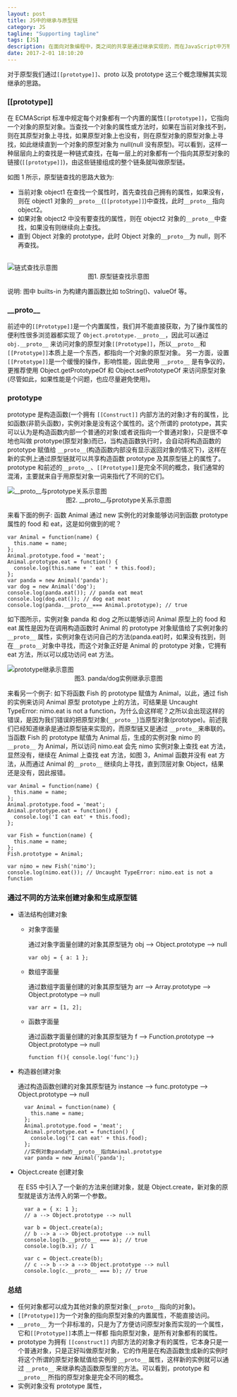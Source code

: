 ```yaml
---
layout: post
title: JS中的继承与原型链
category: JS
tagline: "Supporting tagline"
tags: [JS]
description: 在面向对象编程中，类之间的共享是通过继承实现的，而在JavaScript中万物皆对象，并没有类的概念(ES6中类仅仅是一个语法糖)，对象之间的共享是通过一个叫做原型的东西实现的。
date: 2017-2-01 18:10:20
---
```


对于原型我们通过`[[prototype]]`、proto 以及 prototype 这三个概念理解其实现继承的思路。

### **[[prototype]]**

在 ECMAScript 标准中规定每个对象都有一个内置的属性`[[prototype]]`，它指向一个对象的原型对象。当查找一个对象的属性或方法时，如果在当前对象找不到，则在其原型对象上寻找，如果原型对象上也没有，则在原型对象的原型对象上寻找，如此继续直到一个对象的原型对象为 null(null 没有原型)。可以看到，这样一种层层向上的查找是一种链式查找，在每一层上的对象都有一个指向其原型对象的链接(`[[prototype]]`)，由这些链接组成的整个链条就叫做原型链。

如图 1 所示，原型链查找的思路大致为:

- 当前对象 object1 在查找一个属性时，首先查找自己拥有的属性，如果没有，则在 object1 对象的`__proto__`(`[[prototype]]`)中查找，此时`__proto__`指向 object2。
- 如果对象 object2 中没有要查找的属性，则在 object2 对象的`__proto__`中查找，如果没有则继续向上查找。
- 直到 Object 对象的 prototype，此时 Object 对象的`__proto__`为 null，则不再查找。

<br />
<img style="display:block; margin: auto;" alt="链式查找示意图" src="http://blog-bed.oss-cn-beijing.aliyuncs.com/JS%E4%B8%AD%E7%9A%84%E7%BB%A7%E6%89%BF%E4%B8%8E%E5%8E%9F%E5%9E%8B%E9%93%BE/%E5%8E%9F%E5%9E%8B%E9%93%BE%E7%A4%BA%E6%84%8F%E5%9B%BE.png" />
<center>图1. 原型链查找示意图 </center>

说明: 图中 builts-in 为构建内置函数比如 toString()、valueOf 等。

### **\_\_proto\_\_**

前述中的`[[Prototype]]`是一个内置属性，我们并不能直接获取，为了操作属性的便利性很多浏览器都实现了 `Object.prototype.__proto__`，因此可以通过 `obj.__proto__` 来访问对象的原型对象`[[Prototype]]`，所以`__proto__`和`[[Prototype]]`本质上是一个东西，都指向一个对象的原型对象。
另一方面，设置`[[Prototype]]`是一个缓慢的操作，影响性能，因此使用 `__proto__` 是有争议的，更推荐使用 Object.getPrototypeOf 和 Object.setPrototypeOf 来访问原型对象(尽管如此，如果性能是个问题，也应尽量避免使用)。

### **prototype**

prototype 是构造函数(一个拥有 `[[Construct]]` 内部方法的对象)才有的属性，比如函数(非箭头函数)，实例对象是没有这个属性的。这个所谓的 prototype，其实可以认为是构造函数内部一个普通的对象(或者说指向一个普通对象)，只是很不幸地也叫做 prototype(原型对象)而已，当构造函数执行时，会自动将构造函数的 prototype 赋值给 `__proto__`(构造函数内部没有显示返回对象的情况下)，这样在新的实例上通过原型链就可以共享构造函数 prototype 及其原型链上的属性了。prototype 和前述的`__proto__`、`[[Prototype]]`是完全不同的概念，我们通常的混淆，主要就来自于用原型对象一词来指代了不同的它们。

<img style="display:block; margin: auto;" alt="__proto__与prototype关系示意图" src="http://blog-bed.oss-cn-beijing.aliyuncs.com/JS%E4%B8%AD%E7%9A%84%E7%BB%A7%E6%89%BF%E4%B8%8E%E5%8E%9F%E5%9E%8B%E9%93%BE/__proto__%E4%B8%8Eprototype%E5%85%B3%E7%B3%BB%E7%A4%BA%E6%84%8F%E5%9B%BE.png" />
<center>图2. __proto__与prototype关系示意图 </center>

来看下面的例子:
函数 Animal 通过 new 实例化的对象能够访问到函数 prototype 属性的 food 和 eat，这是如何做到的呢？

```code
var Animal = function(name) {
  this.name = name;
};
Animal.prototype.food = 'meat';
Animal.prototype.eat = function() {
  console.log(this.name + ' eat ' + this.food);
};
var panda = new Animal('panda');
var dog = new Animal('dog');
console.log(panda.eat()); // panda eat meat
console.log(dog.eat()); // dog eat meat
console.log(panda.__proto__=== Animal.prototype); // true
```

如下图所示，实例对象 panda 和 dog 之所以能够访问 Animal 原型上的 food 和 eat 属性是因为在调用构造函数时 Animal 的 prototype 对象赋值给了实例对象的 `__proto__` 属性，实例对象在访问自己的方法(panda.eat)时，如果没有找到，则在`__proto__`对象中寻找，而这个对象正好是 Animal 的 prototype 对象，它拥有 eat 方法，所以可以成功访问 eat 方法。

<img style="display:block; margin: auto;" alt="prototype继承示意图" src="http://blog-bed.oss-cn-beijing.aliyuncs.com/JS%E4%B8%AD%E7%9A%84%E7%BB%A7%E6%89%BF%E4%B8%8E%E5%8E%9F%E5%9E%8B%E9%93%BE/prototype%E7%BB%A7%E6%89%BF%E7%A4%BA%E6%84%8F%E5%9B%BE.png" />
<center>图3. panda/dog实例继承示意图 </center>

来看另一个例子:
如下将函数 Fish 的 prototype 赋值为 Animal，以此，通过 fish 的实例来访问 Animal 原型 prototype 上的方法，可结果是 Uncaught TypeError: nimo.eat is not a function，为什么会这样呢？之所以会出现这样的错误，是因为我们错误的把原型对象(`__proto__`)当原型对象(prototype)。前述我们已经知道继承是通过原型链来实现的，而原型链又是通过 `__proto__`来串联的。当函数 Fish 的 prototype 赋值为 Animal 后，生成的实例对象 nimo 的 `__proto__` 为 Animal，所以访问 nimo.eat 会先 nimo 实例对象上查找 eat 方法，显然没有，继续在 Animal 上查找 eat 方法，如图 3，Animal 函数并没有 eat 方法，从而通过 Animal 的`__proto__` 继续向上寻找，直到顶层对象 Object，结果还是没有，因此报错。

```code
var Animal = function(name) {
  this.name = name;
};
Animal.prototype.food = 'meat';
Animal.prototype.eat = function() {
  console.log('I can eat' + this.food);
};

var Fish = function(name) {
  this.name = name;
};
Fish.prototype = Animal;

var nimo = new Fish('nimo');
console.log(nimo.eat()); // Uncaught TypeError: nimo.eat is not a function
```

### **通过不同的方法来创建对象和生成原型链**

- 语法结构创建对象

  - 对象字面量

    通过对象字面量创建的对象其原型链为 obj --> Object.prototype --> null

    ```
    var obj = { a: 1 };
    ```

  - 数组字面量

    通过数组字面量创建的对象其原型链为 arr --> Array.prototype --> Object.prototype --> null

    ```
    var arr = [1, 2];
    ```

  - 函数字面量

    通过函数字面量创建的对象其原型链为 f --> Function.prototype --> Object.prototype --> null

    ```code
    function f(){ console.log('func');}
    ```

- 构造器创建对象

  通过构造函数创建的对象其原型链为 instance --> func.prototype --> Object.prototype --> null

  ```code
    var Animal = function(name) {
      this.name = name;
    };
    Animal.prototype.food = 'meat';
    Animal.prototype.eat = function() {
      console.log('I can eat' + this.food);
    };
    //实例对象panda的__proto__指向Animal.prototype
    var panda = new Animal('panda');
  ```

- Object.create 创建对象

  在 ES5 中引入了一个新的方法来创建对象，就是 Object.create，新对象的原型就是该方法传入的第一个参数。

  ```
    var a = { x: 1 };
    // a --> Object.prototype --> null

    var b = Object.create(a);
    // b --> a --> Object.prototype --> null
    console.log(b.__proto__ === a); // true
    console.log(b.x); // 1

    var c = Object.create(b);
    // c --> b --> a --> Object.prototype --> null
    console.log(c.__proto__ === b); // true
  ```

### **总结**

- 任何对象都可以成为其他对象的原型对象(`__proto__`指向的对象)。
- `[[Prototype]]`为一个对象的指向原型对象的内置属性，不能直接访问。
- `__proto__` 为一个非标准的，只是为了方便访问原型对象而实现的一个属性，它和`[[Prototype]]`本质上一样都
  指向原型对象，是所有对象都有的属性。
- prototype 为拥有 `[[construct]]` 内部方法的对象才有的属性，它本身只是一个普通对象，只是正好叫做原型对象，它的作用是在构造函数生成新的实例时将这个所谓的原型对象赋值给实例的 `__proto__` 属性，这样新的实例就可以通过 `__proto__` 来继承构造函数原型里的方法。可以看到，prototype 和 `__proto__` 所指的原型对象是完全不同的概念。
- 实例对象没有 prototype 属性，

